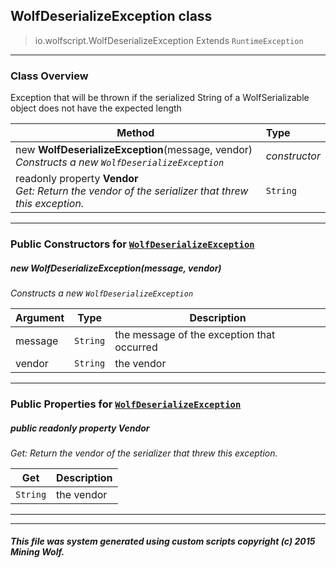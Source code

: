 ## WolfDeserializeException __class__

>io.wolfscript.WolfDeserializeException
>Extends `RuntimeException`

---

### Class Overview

Exception that will be thrown if the serialized String of a WolfSerializable object does not have the expected length

Method | Type   
--- | :--- 
new __WolfDeserializeException__(message, vendor) <br> _Constructs a new `WolfDeserializeException`_ | _constructor_
 readonly property __Vendor__ <br> _Get: Return the vendor of the serializer that threw this exception._ | `String`



---

### Public Constructors for [`WolfDeserializeException`](WolfDeserializeException.md)

##### <a id='wolfdeserializeexception'></a>new __WolfDeserializeException__(message, vendor) 

_Constructs a new `WolfDeserializeException`_

Argument | Type | Description  
--- | --- | --- 
message | `String` | the message of the exception that occurred
vendor | `String` | the vendor

---

### Public Properties for [`WolfDeserializeException`](WolfDeserializeException.md)

##### <a id='vendor'></a>public  readonly property __Vendor__

_Get: Return the vendor of the serializer that threw this exception._

Get | Description
--- | --- 
`String` | the vendor



---
---


##### This file was system generated using custom scripts copyright (c) 2015 Mining Wolf.
	

